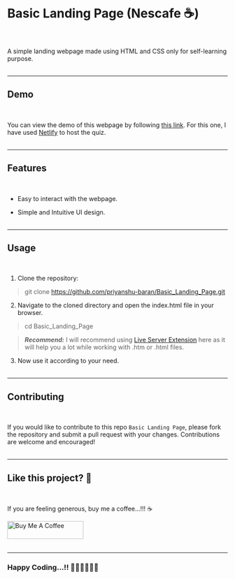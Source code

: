 # Basic Landing Page (Nescafe ☕)

<br>

A simple landing webpage made using HTML and CSS only for self-learning purpose.
<br><br>

---

## Demo

<br>

You can view the demo of this webpage by following <a href="https://basic_landing_page.netlify.app/" target="_blank">this link</a>. For this one, I have used <a href="https://app.netlify.com" target="_blank">Netlify</a> to host the quiz.
<br><br>

---

## Features

<br>

- Easy to interact with the webpage.

- Simple and Intuitive UI design.
  <br><br>

---

## Usage

<br>

1. Clone the repository:

> git clone https://github.com/priyanshu-baran/Basic_Landing_Page.git

2. Navigate to the cloned directory and open the index.html file in your browser.

> cd Basic_Landing_Page

> **_Recommend:_** I will recommend using [Live Server Extension](https://marketplace.visualstudio.com/items?itemName=ritwickdey.LiveServer) here as it will help you a lot while working with .htm or .html files.

3. Now use it according to your need.
   <br><br>

---

## Contributing

<br>

If you would like to contribute to this repo `Basic Landing Page`, please fork the repository and submit a pull request with your changes. Contributions are welcome and encouraged!
<br><br>

---

## Like this project? 🤩

<br>

If you are feeling generous, buy me a coffee...!!! ☕<br/>

<a href="https://www.buymeacoffee.com/priyanshubaran" target="_blank"><img src="https://cdn.buymeacoffee.com/buttons/default-orange.png" alt="Buy Me A Coffee" height="41" width="174"></a>
<br><br>

---

### Happy Coding...!! 👨🏽‍💻👨🏽‍💻
